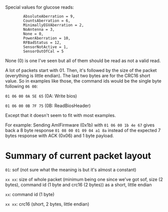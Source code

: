 Special values for glucose reads:
```
        AbsoluteAberration = 9,
        CountsAberration = 6,
        MinimallyEGVAberration = 2,
        NoAntenna = 3,
        None = 0,
        PowerAberration = 10,
        RFBadStatus = 12,
        SensorNotActive = 1,
        SensorOutOfCal = 5
```

None (0) is one I've seen but all of them should be read as not a valid read. 

A lot of packets start with 01. Then, it's followed by the size of the packet (everything is little endian). The last two
bytes are for the CRC16 short value. So in examples like those, the command ids would be the single byte following ```06 00```:

```01 06 00 0A 5E 65``` (0A: Write bios)

```01 06 00 0B 7F 75``` (0B: ReadBiosHeader) 

Except that it doesn't seem to fit with most examples. 

For example: Sending AmIFirmware (0x1b) with ```01 06 00 1b 4e 67``` gives back a 8 byte response ```01 08 00 01 09 04 a1 8a``` instead of the expected 7 bytes response with ACK (0x06) and 1 byte payload.

Summary of current packet layout
================================
```01```: sof (not sure what the meaning is but it's almost a constant)

```xx xx```: size of whole packet (minimum being one since we've got sof, size (2 bytes), command id (1 byte and crc16 (2 bytes)) as a short, little endian

```xx```: command id (1 byte)

```xx xx```: crc16 (short, 2 bytes, little endian)
